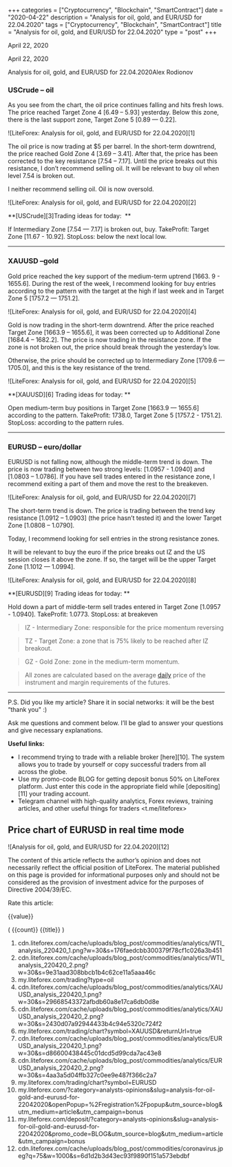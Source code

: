 +++
categories = ["Cryptocurrency", "Blockchain", "SmartContract"]
date = "2020-04-22"
description = "Analysis for oil, gold, and EUR/USD for 22.04.2020"
tags = ["Cryptocurrency", "Blockchain", "SmartContract"]
title = "Analysis for oil, gold, and EUR/USD for 22.04.2020"
type = "post"
+++

April 22, 2020

April 22, 2020

Analysis for oil, gold, and EUR/USD for 22.04.2020Alex Rodiоnov

###  **USCrude –** **oil**

As you see from the chart, the oil price continues falling and hits
fresh lows. The price reached Target Zone 4 [6.49 – 5.93] yesterday.
Below this zone, there is the last support zone, Target Zone 5 [0.89 —
0.22].

![LiteForex: Analysis for oil, gold, and EUR/USD for 22.04.2020][1]

The oil price is now trading at $5 per barrel. In the short-term
downtrend, the price reached Gold Zone 4 [3.69 – 3.41]. After that, the
price has been corrected to the key resistance [7.54 – 7.17]. Until the
price breaks out this resistance, I don’t recommend selling oil. It will
be relevant to buy oil when level 7.54 is broken out.

I neither recommend selling oil. Oil is now oversold.

![LiteForex: Analysis for oil, gold, and EUR/USD for 22.04.2020][2]

 **[USCrude][3]Trading ideas for today:  **

If Intermediary Zone [7.54 — 7.17] is broken out, buy. TakeProfit:
Target Zone [11.67 - 10.92]. StopLoss: below the next local low.

* * *

###  **XAUUSD –gold**

Gold price reached the key support of the medium-term uptrend [1663. 9 -
1655.6]. During the rest of the week, I recommend looking for buy
entries according to the pattern with the target at the high if last
week and in Target Zone 5 [1757.2 — 1751.2].

![LiteForex: Analysis for oil, gold, and EUR/USD for 22.04.2020][4]

Gold is now trading in the short-term downtrend. After the price reached
Target Zone [1663.9 – 1655.6], it was been corrected up to Additional
Zone [1684.4 – 1682.2]. The price is now trading in the resistance zone.
If the zone is not broken out, the price should break through the
yesterday’s low.

Otherwise, the price should be corrected up to Intermediary Zone [1709.6
— 1705.0], and this is the key resistance of the trend.

![LiteForex: Analysis for oil, gold, and EUR/USD for 22.04.2020][5]

 **[XAUUSD][6] Trading ideas for today: **

Open medium-term buy positions in Target Zone [1663.9 — 1655.6]
according to the pattern. TakeProfit: 1738.0, Target Zone 5 [1757.2 -
1751.2]. StopLoss: according to the pattern rules.

* * *

###  **EURUSD – euro/dollar**

EURUSD is not falling now, although the middle-term trend is down. The
price is now trading between two strong levels: [1.0957 - 1.0940] and
[1.0803 – 1.0786]. If you have sell trades entered in the resistance
zone, I recommend exiting a part of them and move the rest to the
breakeven.

![LiteForex: Analysis for oil, gold, and EUR/USD for 22.04.2020][7]

The short-term trend is down. The price is trading between the trend key resistance [1.0912 – 1.0903] (the price hasn’t tested it) and the lower Target Zone [1.0808 – 1.0790].

Today, I recommend looking for sell entries in the strong resistance
zones.

It will be relevant to buy the euro if the price breaks out IZ and the
US session closes it above the zone. If so, the target will be the upper
Target Zone [1.1012 — 1.0994].

![LiteForex: Analysis for oil, gold, and EUR/USD for 22.04.2020][8]

 **[EURUSD][9] Trading ideas for today: **

Hold down a part of middle-term sell trades entered in Target Zone
[1.0957 - 1.0940]. TakeProfit: 1.0773. StopLoss: at breakeven

> IZ - Intermediary Zone: responsible for the price momentum reversing

>

> TZ - Target Zone: a zone that is 75% likely to be reached after IZ
breakout.

>

> GZ - Gold Zone: zone in the medium-term momentum.

>

> All zones are calculated based on the average [daily](https://www.fintecher.org/2020/03/03/forex-trading-daily-strategy/) price of the
instrument and margin requirements of the futures.

* * *

P.S. Did you like my article? Share it in social networks: it will be
the best “thank you" :)

Ask me questions and comment below. I’ll be glad to answer your
questions and give necessary explanations.

 **Useful links:**

  * I recommend trying to trade with a reliable broker [here][10]. The system allows you to trade by yourself or copy successful traders from all across the globe.
  * Use my promo-code BLOG for getting deposit bonus 50% on LiteForex platform. Just enter this code in the appropriate field while [depositing][11] your trading account.
  * Telegram channel with high-quality analytics, Forex reviews, training articles, and other useful things for traders <t.me/liteforex>

## Price chart of EURUSD in real time mode

![Analysis for oil, gold, and EUR/USD for 22.04.2020][12]

The content of this article reflects the author’s opinion and does not
necessarily reflect the official position of LiteForex. The material
published on this page is provided for informational purposes only and
should not be considered as the provision of investment advice for the
purposes of Directive 2004/39/EC.

Rate this article:

{{value}}

( {{count}} {{title}} )

   1. cdn.liteforex.com/cache/uploads/blog_post/commodities/analytics/WTI_analysis_220420_1.png?w=30&s=176faedcbb300379f78cf1c026a3b451
   2. cdn.liteforex.com/cache/uploads/blog_post/commodities/analytics/WTI_analysis_220420_2.png?w=30&s=9e31aad308bbcb1b4c62ce11a5aaa46c
   3. my.liteforex.com/trading?type=oil
   4. cdn.liteforex.com/cache/uploads/blog_post/commodities/analytics/XAUUSD_analysis_220420_1.png?w=30&s=29668543372afbdb60a8e17ca6db0d8e
   5. cdn.liteforex.com/cache/uploads/blog_post/commodities/analytics/XAUUSD_analysis_220420_2.png?w=30&s=2430d07a92944433b4c94e5320c724f2
   6. my.liteforex.com/trading/chart?symbol=XAUUSD&returnUrl=true
   7. cdn.liteforex.com/cache/uploads/blog_post/commodities/analytics/EURUSD_analysis_220420_1.png?w=30&s=d86600438445c01dcd5d99cda7ac43e8
   8. cdn.liteforex.com/cache/uploads/blog_post/commodities/analytics/EURUSD_analysis_220420_2.png?w=30&s=4aa3a5d04ffb327c0ee9e487f366c2a7
   9. my.liteforex.com/trading/chart?symbol=EURUSD
   10. my.liteforex.com/?category=analysts-opinions&slug=analysis-for-oil-gold-and-eurusd-for-22042020&openPopup=%2Fregistration%2Fpopup&utm_source=blog&utm_medium=article&utm_campaign=bonus
   11. my.liteforex.com/deposit/?category=analysts-opinions&slug=analysis-for-oil-gold-and-eurusd-for-22042020&promo_code=BLOG&utm_source=blog&utm_medium=article&utm_campaign=bonus
   12. cdn.liteforex.com/cache/uploads/blog_post/commodities/coronavirus.jpeg?q=75&w=1000&s=6d1d2b3d43ec93f9890f151a573ebdbf